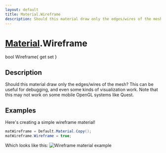 ```yaml
---
layout: default
title: Material.Wireframe
description: Should this material draw only the edges/wires of the mesh? This can be useful for debugging, and even some kinds of visualization work. Note that this may not work on some mobile OpenGL systems like Quest.
---
```

# [Material]({{site.url}}/Pages/Reference/Material.html).Wireframe

<div class='signature' markdown='1'>
bool Wireframe{ get set }
</div>

## Description
Should this material draw only the edges/wires of the
mesh? This can be useful for debugging, and even some kinds of
visualization work. Note that this may not work on some mobile
OpenGL systems like Quest.


## Examples

Here's creating a simple wireframe material!
```csharp
matWireframe = Default.Material.Copy();
matWireframe.Wireframe = true;
```
Which looks like this:
![Wireframe material example]({{site.screen_url}}/MaterialWireframe.jpg)

